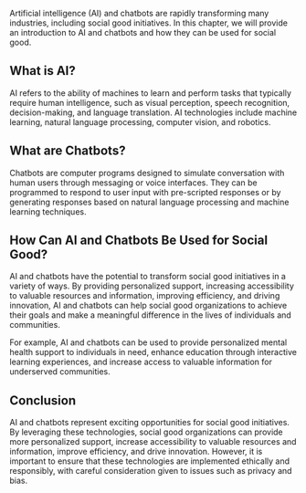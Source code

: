 
Artificial intelligence (AI) and chatbots are rapidly transforming many industries, including social good initiatives. In this chapter, we will provide an introduction to AI and chatbots and how they can be used for social good.

What is AI?
-----------

AI refers to the ability of machines to learn and perform tasks that typically require human intelligence, such as visual perception, speech recognition, decision-making, and language translation. AI technologies include machine learning, natural language processing, computer vision, and robotics.

What are Chatbots?
------------------

Chatbots are computer programs designed to simulate conversation with human users through messaging or voice interfaces. They can be programmed to respond to user input with pre-scripted responses or by generating responses based on natural language processing and machine learning techniques.

How Can AI and Chatbots Be Used for Social Good?
------------------------------------------------

AI and chatbots have the potential to transform social good initiatives in a variety of ways. By providing personalized support, increasing accessibility to valuable resources and information, improving efficiency, and driving innovation, AI and chatbots can help social good organizations to achieve their goals and make a meaningful difference in the lives of individuals and communities.

For example, AI and chatbots can be used to provide personalized mental health support to individuals in need, enhance education through interactive learning experiences, and increase access to valuable information for underserved communities.

Conclusion
----------

AI and chatbots represent exciting opportunities for social good initiatives. By leveraging these technologies, social good organizations can provide more personalized support, increase accessibility to valuable resources and information, improve efficiency, and drive innovation. However, it is important to ensure that these technologies are implemented ethically and responsibly, with careful consideration given to issues such as privacy and bias.

